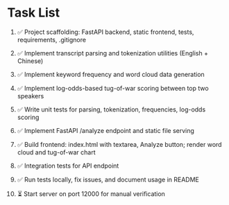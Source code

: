 # Task List

1. ✅ Project scaffolding: FastAPI backend, static frontend, tests, requirements, .gitignore

2. ✅ Implement transcript parsing and tokenization utilities (English + Chinese)

3. ✅ Implement keyword frequency and word cloud data generation

4. ✅ Implement log-odds-based tug-of-war scoring between top two speakers

5. ✅ Write unit tests for parsing, tokenization, frequencies, log-odds scoring

6. ✅ Implement FastAPI /analyze endpoint and static file serving

7. ✅ Build frontend: index.html with textarea, Analyze button; render word cloud and tug-of-war chart

8. ✅ Integration tests for API endpoint

9. ✅ Run tests locally, fix issues, and document usage in README

10. ⏳ Start server on port 12000 for manual verification


